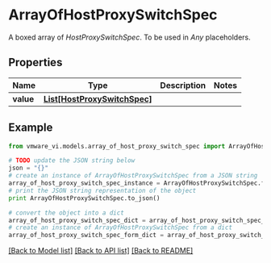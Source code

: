# ArrayOfHostProxySwitchSpec

A boxed array of *HostProxySwitchSpec*. To be used in *Any* placeholders. 

## Properties
Name | Type | Description | Notes
------------ | ------------- | ------------- | -------------
**value** | [**List[HostProxySwitchSpec]**](HostProxySwitchSpec.md) |  | 

## Example

```python
from vmware_vi.models.array_of_host_proxy_switch_spec import ArrayOfHostProxySwitchSpec

# TODO update the JSON string below
json = "{}"
# create an instance of ArrayOfHostProxySwitchSpec from a JSON string
array_of_host_proxy_switch_spec_instance = ArrayOfHostProxySwitchSpec.from_json(json)
# print the JSON string representation of the object
print ArrayOfHostProxySwitchSpec.to_json()

# convert the object into a dict
array_of_host_proxy_switch_spec_dict = array_of_host_proxy_switch_spec_instance.to_dict()
# create an instance of ArrayOfHostProxySwitchSpec from a dict
array_of_host_proxy_switch_spec_form_dict = array_of_host_proxy_switch_spec.from_dict(array_of_host_proxy_switch_spec_dict)
```
[[Back to Model list]](../README.md#documentation-for-models) [[Back to API list]](../README.md#documentation-for-api-endpoints) [[Back to README]](../README.md)


